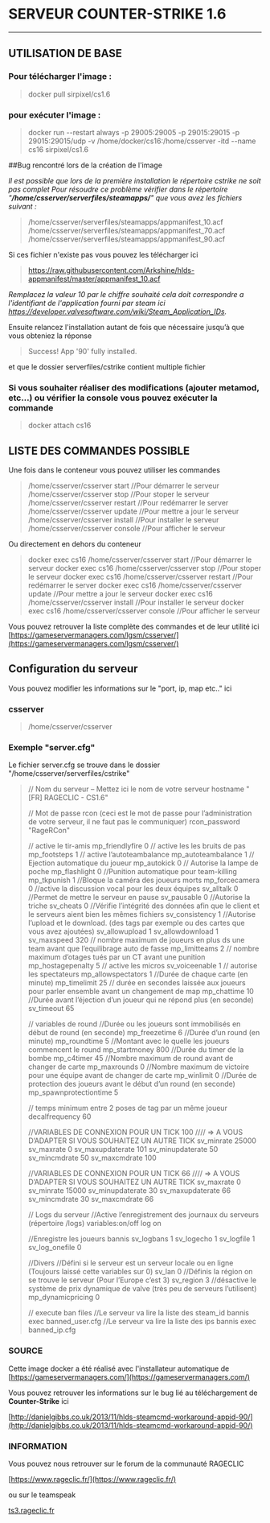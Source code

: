 
# SERVEUR COUNTER-STRIKE 1.6

--------------------------------------------------
## UTILISATION DE BASE

### Pour télécharger l'image :

>docker pull sirpixel/cs1.6

### pour exécuter l'image :

>docker run --restart always -p 29005:29005 -p 29015:29015 -p 29015:29015/udp -v /home/docker/cs16:/home/csserver -itd --name cs16 sirpixel/cs1.6

##Bug rencontré lors de la création de l'image

*Il est possible que lors de la première installation le répertoire cstrike ne soit pas complet*
*Pour résoudre ce problème vérifier dans le répertoire "**/home/csserver/serverfiles/steamapps/**" que vous* *avez les fichiers suivant :*

>/home/csserver/serverfiles/steamapps/appmanifest_10.acf
/home/csserver/serverfiles/steamapps/appmanifest_70.acf
/home/csserver/serverfiles/steamapps/appmanifest_90.acf
    
Si ces fichier n'existe pas vous pouvez les télécharger ici

>https://raw.githubusercontent.com/Arkshine/hlds-appmanifest/master/appmanifest_10.acf

*Remplacez la valeur 10 par le chiffre souhaité cela doit correspondre a l'identifiant de l'application fourni par steam ici https://developer.valvesoftware.com/wiki/Steam_Application_IDs.*

Ensuite relancez l'installation autant de fois que nécessaire jusqu’à que vous obteniez la réponse 

>Success! App '90' fully installed.

et que le dossier serverfiles/cstrike contient multiple fichier

### Si vous souhaiter réaliser des modifications (ajouter metamod, etc...) ou vérifier la console vous pouvez exécuter la commande

>docker attach cs16
    
## LISTE DES COMMANDES POSSIBLE

Une fois dans le conteneur vous pouvez utiliser les commandes

> /home/csserver/csserver start   //Pour démarrer le serveur
 /home/csserver/csserver stop    //Pour stoper le serveur
 /home/csserver/csserver restart //Pour redémarrer le server
 /home/csserver/csserver update //Pour mettre a jour le serveur
 /home/csserver/csserver install //Pour installer le serveur
/home/csserver/csserver console  //Pour afficher le serveur

Ou directement en dehors du conteneur

>docker exec cs16 /home/csserver/csserver start   //Pour démarrer le serveur
docker exec cs16 /home/csserver/csserver stop    //Pour stoper le serveur
docker exec cs16 /home/csserver/csserver restart //Pour redémarrer le server
docker exec cs16 /home/csserver/csserver update //Pour mettre a jour le serveur
docker exec cs16 /home/csserver/csserver install //Pour installer le serveur
docker exec cs16 /home/csserver/csserver console  //Pour afficher le serveur

Vous pouvez retrouver la liste complète des commandes et de leur utilité ici
[https://gameservermanagers.com/lgsm/csserver/](https://gameservermanagers.com/lgsm/csserver/)

## Configuration du serveur

Vous pouvez modifier les informations sur le "port, ip, map etc.." ici 

### csserver
>/home/csserver/csserver

### Exemple "server.cfg"
Le fichier server.cfg se trouve dans le dossier "/home/csserver/serverfiles/cstrike"

> // Nom du serveur – Mettez ici le nom de votre serveur hostname "[FR]
> RAGECLIC - CS1.6"
> 
> // Mot de passe rcon (ceci est le mot de passe pour l’administration
> de votre serveur, il ne faut pas le communiquer) rcon_password
> "RageRCon"
> 
> // active le tir-amis mp_friendlyfire 0 // active les les bruits de
> pas mp_footsteps 1 // active l’autoteambalance mp_autoteambalance 1 //
> Ejection automatique du joueur mp_autokick 0 // Autorise la lampe de
> poche mp_flashlight 0 //Punition automatique pour team-killing
> mp_tkpunish 1 //Bloque la caméra des joueurs morts mp_forcecamera 0
> //active la discussion vocal pour les deux équipes sv_alltalk 0
> //Permet de mettre le serveur en pause sv_pausable 0 //Autorise la
> triche sv_cheats 0 //Vérifie l’intégrité des données afin que le
> client et le serveurs aient bien les mêmes fichiers sv_consistency 1
> //Autorise l’upload et le download. (des tags par exemple ou des
> cartes que vous avez ajoutées) sv_allowupload 1 sv_allowdownload 1
> sv_maxspeed 320 // nombre maximum de joueurs en plus ds une team avant
> que l’equilibrage auto de fasse mp_limitteams 2 // nombre maximum
> d’otages tués par un CT avant une punition mp_hostagepenalty 5 //
> active les micros sv_voiceenable 1 // autorise les spectateurs
> mp_allowspectators 1 //Durée de chaque carte (en minute) mp_timelimit
> 25 // durée en secondes laissée aux joueurs pour parler ensemble avant
> un changement de map mp_chattime 10 //Durée avant l’éjection d’un
> joueur qui ne répond plus (en seconde) sv_timeout 65
> 
> // variables de round //Durée ou les joueurs sont immobilisés en début
> de round (en seconde) mp_freezetime 6 //Durée d’un round (en minute)
> mp_roundtime 5 //Montant avec le quelle les joueurs commencent le
> round mp_startmoney 800 //Durée du timer de la bombe mp_c4timer 45
> //Nombre maximum de round avant de changer de carte mp_maxrounds 0
> //Nombre maximum de victoire pour une équipe avant de changer de carte
> mp_winlimit 0 //Durée de protection des joueurs avant le début d’un
> round (en seconde) mp_spawnprotectiontime 5
> 
> // temps minimum entre 2 poses de tag par un même joueur
> decalfrequency 60
> 
> //VARIABLES DE CONNEXION POUR UN TICK 100 //// => A VOUS D’ADAPTER SI
> VOUS SOUHAITEZ UN AUTRE TICK sv_minrate 25000 sv_maxrate 0
> sv_maxupdaterate 101 sv_minupdaterate 50 sv_mincmdrate 50
> sv_maxcmdrate 100
> 
> //VARIABLES DE CONNEXION POUR UN TICK 66 //// => A VOUS D’ADAPTER SI
> VOUS SOUHAITEZ UN AUTRE TICK sv_maxrate 0 sv_minrate 15000
> sv_minupdaterate 30 sv_maxupdaterate 66 sv_mincmdrate 30 sv_maxcmdrate
> 66
> 
> // Logs du serveur //Active l’enregistrement des journaux du serveurs
> (répertoire /logs) variables:on/off log on
> 
> //Enregistre les joueurs bannis sv_logbans 1 sv_logecho 1 sv_logfile 1
> sv_log_onefile 0
> 
> //Divers //Défini si le serveur est un serveur locale ou en ligne
> (Toujours laissé cette variables sur 0) sv_lan 0 //Définis la région
> on se trouve le serveur (Pour l’Europe c’est 3) sv_region 3
> //désactive le système de prix dynamique de valve (très peu de
> serveurs l’utilisent) mp_dynamicpricing 0
> 
> // execute ban files //Le serveur va lire la liste des steam_id bannis
> exec banned_user.cfg //Le serveur va lire la liste des ips bannis exec
> banned_ip.cfg


### SOURCE

Cette image docker a été réalisé avec l'installateur automatique de [https://gameservermanagers.com/](https://gameservermanagers.com/)

Vous pouvez retrouver les informations sur le bug lié au téléchargement de **Counter-Strike** ici

[http://danielgibbs.co.uk/2013/11/hlds-steamcmd-workaround-appid-90/](http://danielgibbs.co.uk/2013/11/hlds-steamcmd-workaround-appid-90/)

### INFORMATION

Vous pouvez nous retrouver sur le forum de la communauté RAGECLIC 

[https://www.rageclic.fr/](https://www.rageclic.fr/)

ou sur le teamspeak 

[ts3.rageclic.fr](ts3server://ts3.rageclic.fr)


